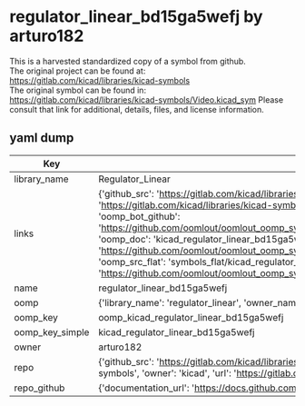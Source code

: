 # regulator_linear_bd15ga5wefj by arturo182  
This is a harvested standardized copy of a symbol from github.  
The original project can be found at:  
https://gitlab.com/kicad/libraries/kicad-symbols  
The original symbol can be found in:
https://gitlab.com/kicad/libraries/kicad-symbols/Video.kicad_sym
Please consult that link for additional, details, files, and license information.  
## yaml dump  
| Key | Value |  
| --- | --- |  
| library_name | Regulator_Linear |  
| links | {'github_src': 'https://gitlab.com/kicad/libraries/kicad-symbols/Video.kicad_sym', 'github_src_repo': 'https://gitlab.com/kicad/libraries/kicad-symbols', 'oomp_bot': 'kicad_regulator_linear_bd15ga5wefj/working', 'oomp_bot_github': 'https://github.com/oomlout/oomlout_oomp_symbol_bot/tree/main/kicad_regulator_linear_bd15ga5wefj/working', 'oomp_doc': 'kicad_regulator_linear_bd15ga5wefj/working', 'oomp_doc_github': 'https://github.com/oomlout/oomlout_oomp_symbol_doc/tree/main/kicad_regulator_linear_bd15ga5wefj/working', 'oomp_src_flat': 'symbols_flat/kicad_regulator_linear_bd15ga5wefj/working', 'oomp_src_flat_github': 'https://github.com/oomlout/oomlout_oomp_symbol_src/tree/main/kicad_regulator_linear_bd15ga5wefj/working'} |  
| name | regulator_linear_bd15ga5wefj |  
| oomp | {'library_name': 'regulator_linear', 'owner_name': 'kicad', 'symbol_name': 'regulator_linear_bd15ga5wefj'} |  
| oomp_key | oomp_kicad_regulator_linear_bd15ga5wefj |  
| oomp_key_simple | kicad_regulator_linear_bd15ga5wefj |  
| owner | arturo182 |  
| repo | {'github_src': 'https://gitlab.com/kicad/libraries/kicad-symbols/Video.kicad_sym', 'name': 'libraries/kicad-symbols', 'owner': 'kicad', 'url': 'https://gitlab.com/kicad/libraries/kicad-symbols'} |  
| repo_github | {'documentation_url': 'https://docs.github.com/rest/repos/repos#get-a-repository', 'message': 'Not Found'} |  


